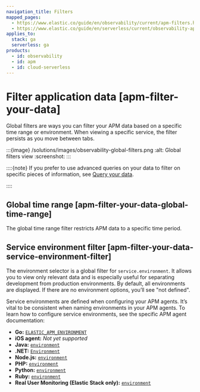 ```yaml
---
navigation_title: Filters
mapped_pages:
  - https://www.elastic.co/guide/en/observability/current/apm-filters.html
  - https://www.elastic.co/guide/en/serverless/current/observability-apm-filter-your-data.html
applies_to:
  stack: ga
  serverless: ga
products:
  - id: observability
  - id: apm
  - id: cloud-serverless
---
```


# Filter application data [apm-filter-your-data]

Global filters are ways you can filter your APM data based on a specific time range or environment. When viewing a specific service, the filter persists as you move between tabs.

:::{image} /solutions/images/observability-global-filters.png
:alt: Global filters view
:screenshot:
:::

::::{note}
If you prefer to use advanced queries on your data to filter on specific pieces of information, see [Query your data](/solutions/observability/apm/advanced-queries.md).

::::

## Global time range [apm-filter-your-data-global-time-range]

The global time range filter restricts APM data to a specific time period.

## Service environment filter [apm-filter-your-data-service-environment-filter]

The environment selector is a global filter for `service.environment`. It allows you to view only relevant data and is especially useful for separating development from production environments. By default, all environments are displayed. If there are no environment options, you’ll see "not defined".

Service environments are defined when configuring your APM agents. It’s vital to be consistent when naming environments in your APM agents. To learn how to configure service environments, see the specific APM agent documentation:

* **Go:** [`ELASTIC_APM_ENVIRONMENT`](apm-agent-go://reference/configuration.md#config-environment)
* **iOS agent:** *Not yet supported*
* **Java:** [`environment`](apm-agent-java://reference/config-core.md#config-environment)
* **.NET:** [`Environment`](apm-agent-dotnet://reference/config-core.md#config-environment)
* **Node.js:** [`environment`](apm-agent-nodejs://reference/configuration.md#environment)
* **PHP:** [`environment`](apm-agent-php://reference/configuration-reference.md#config-environment)
* **Python:** [`environment`](apm-agent-python://reference/configuration.md#config-environment)
* **Ruby:** [`environment`](apm-agent-ruby://reference/configuration.md#config-environment)
* **Real User Monitoring (Elastic Stack only):** [`environment`](apm-agent-rum-js://reference/configuration.md#environment)